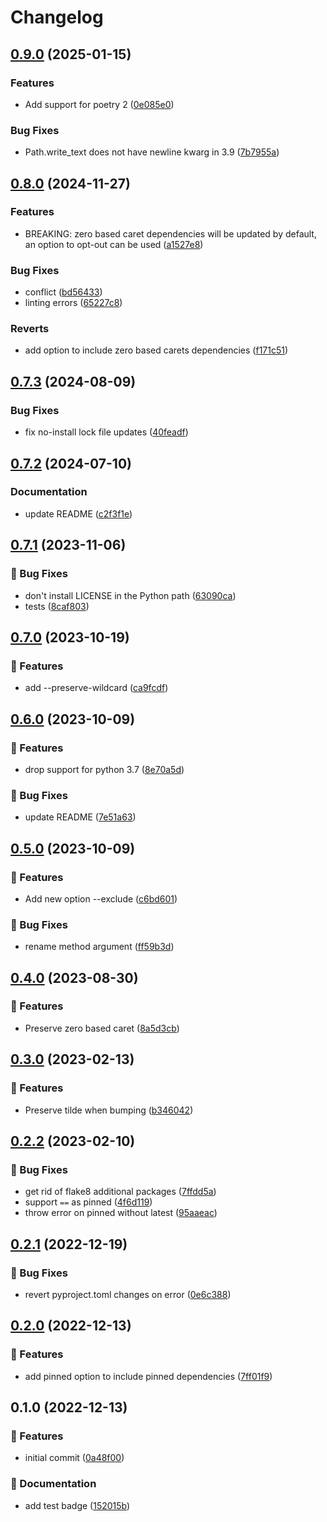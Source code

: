 # Changelog

## [0.9.0](https://github.com/MousaZeidBaker/poetry-plugin-up/compare/v0.8.0...v0.9.0) (2025-01-15)


### Features

* Add support for poetry 2 ([0e085e0](https://github.com/MousaZeidBaker/poetry-plugin-up/commit/0e085e0d94c6251182056d8a42b958c05d9f2586))


### Bug Fixes

* Path.write_text does not have newline kwarg in 3.9 ([7b7955a](https://github.com/MousaZeidBaker/poetry-plugin-up/commit/7b7955a9466df664a65b8829837c0abd1e2b69b5))

## [0.8.0](https://github.com/MousaZeidBaker/poetry-plugin-up/compare/v0.7.3...v0.8.0) (2024-11-27)


### Features

* BREAKING: zero based caret dependencies will be updated by default, an option
  to opt-out can be used
  ([a1527e8](https://github.com/MousaZeidBaker/poetry-plugin-up/commit/a1527e87a0daf121ca7d7fc7a5694504f17aabb8))


### Bug Fixes

* conflict ([bd56433](https://github.com/MousaZeidBaker/poetry-plugin-up/commit/bd56433011d1b72d61afde1edce17b36208ca51f))
* linting errors ([65227c8](https://github.com/MousaZeidBaker/poetry-plugin-up/commit/65227c838e2ba99a5da506bd637ada24bfb98218))


### Reverts

* add option to include zero based carets dependencies ([f171c51](https://github.com/MousaZeidBaker/poetry-plugin-up/commit/f171c51baba1009964eaeb23fb0c26b414c8a8fa))

## [0.7.3](https://github.com/MousaZeidBaker/poetry-plugin-up/compare/v0.7.2...v0.7.3) (2024-08-09)


### Bug Fixes

* fix no-install lock file updates ([40feadf](https://github.com/MousaZeidBaker/poetry-plugin-up/commit/40feadf7fdae8400db7e41840a231f5bdb4def95))

## [0.7.2](https://github.com/MousaZeidBaker/poetry-plugin-up/compare/0.7.1...v0.7.2) (2024-07-10)


### Documentation

* update README ([c2f3f1e](https://github.com/MousaZeidBaker/poetry-plugin-up/commit/c2f3f1eb00b923b653827a18f0cc82d37308162e))

## [0.7.1](https://github.com/MousaZeidBaker/poetry-plugin-up/compare/0.7.0...0.7.1) (2023-11-06)


### 🐛 Bug Fixes

* don't install LICENSE in the Python path ([63090ca](https://github.com/MousaZeidBaker/poetry-plugin-up/commit/63090cad7c8eac39ea4df392843e9691d47f97a0))
* tests ([8caf803](https://github.com/MousaZeidBaker/poetry-plugin-up/commit/8caf803570688ce71a70666512b802427d8b6072))

## [0.7.0](https://github.com/MousaZeidBaker/poetry-plugin-up/compare/0.6.0...0.7.0) (2023-10-19)


### 🚀 Features

* add --preserve-wildcard ([ca9fcdf](https://github.com/MousaZeidBaker/poetry-plugin-up/commit/ca9fcdf201e7c219e4cd872e004128dceaf0a71a))

## [0.6.0](https://github.com/MousaZeidBaker/poetry-plugin-up/compare/0.5.0...0.6.0) (2023-10-09)


### 🚀 Features

* drop support for python 3.7 ([8e70a5d](https://github.com/MousaZeidBaker/poetry-plugin-up/commit/8e70a5d9a2fa49309e863e1a18e0e4bd45c24a10))


### 🐛 Bug Fixes

* update README ([7e51a63](https://github.com/MousaZeidBaker/poetry-plugin-up/commit/7e51a6335cb8038a4d148893ef0b1ebe63376e9c))

## [0.5.0](https://github.com/MousaZeidBaker/poetry-plugin-up/compare/0.4.0...0.5.0) (2023-10-09)


### 🚀 Features

* Add new option --exclude ([c6bd601](https://github.com/MousaZeidBaker/poetry-plugin-up/commit/c6bd601fc85410e06c12b98651d2037a97c15fae))


### 🐛 Bug Fixes

* rename method argument ([ff59b3d](https://github.com/MousaZeidBaker/poetry-plugin-up/commit/ff59b3dcd2f7c53b093a2a5ce6d05b79f0ad006a))

## [0.4.0](https://github.com/MousaZeidBaker/poetry-plugin-up/compare/0.3.0...0.4.0) (2023-08-30)


### 🚀 Features

* Preserve zero based caret ([8a5d3cb](https://github.com/MousaZeidBaker/poetry-plugin-up/commit/8a5d3cb6a4f122537e7e66faf52c1672d8773abc))

## [0.3.0](https://github.com/MousaZeidBaker/poetry-plugin-up/compare/0.2.2...0.3.0) (2023-02-13)


### 🚀 Features

* Preserve tilde when bumping ([b346042](https://github.com/MousaZeidBaker/poetry-plugin-up/commit/b34604275a937faeb2a4b25b765429ecbaabef4d))

## [0.2.2](https://github.com/MousaZeidBaker/poetry-plugin-up/compare/0.2.1...0.2.2) (2023-02-10)


### 🐛 Bug Fixes

* get rid of flake8 additional packages ([7ffdd5a](https://github.com/MousaZeidBaker/poetry-plugin-up/commit/7ffdd5ab33b80248875c845ae5b41aa9addfef82))
* support `==` as pinned ([4f6d119](https://github.com/MousaZeidBaker/poetry-plugin-up/commit/4f6d1191cef19d22e47ae2571c3e788b331c5901))
* throw error on pinned without latest ([95aaeac](https://github.com/MousaZeidBaker/poetry-plugin-up/commit/95aaeaca0a7d3638916da8bb3048c1dd2a1cabd5))

## [0.2.1](https://github.com/MousaZeidBaker/poetry-plugin-up/compare/0.2.0...0.2.1) (2022-12-19)


### 🐛 Bug Fixes

* revert pyproject.toml changes on error ([0e6c388](https://github.com/MousaZeidBaker/poetry-plugin-up/commit/0e6c388b375b05f3121c4c1fa756aa10e4f9d5fe))

## [0.2.0](https://github.com/MousaZeidBaker/poetry-plugin-up/compare/0.1.0...0.2.0) (2022-12-13)


### 🚀 Features

* add pinned option to include pinned dependencies ([7ff01f9](https://github.com/MousaZeidBaker/poetry-plugin-up/commit/7ff01f9eb7e48e27ed5d386e617d029b385b22e4))

## 0.1.0 (2022-12-13)


### 🚀 Features

* initial commit ([0a48f00](https://github.com/MousaZeidBaker/poetry-plugin-up/commit/0a48f00b67d86e3772693825937ea2af76ede8fa))


### 📝 Documentation

* add test badge ([152015b](https://github.com/MousaZeidBaker/poetry-plugin-up/commit/152015bb7d0e4dc16fc147060bec4d40996e1ebf))
